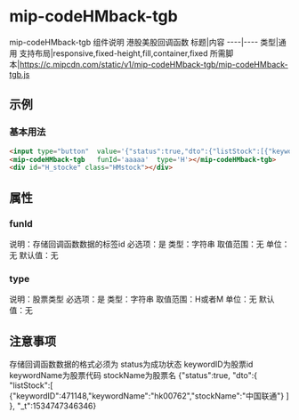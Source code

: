 # mip-codeHMback-tgb

mip-codeHMback-tgb 组件说明
港股美股回调函数
标题|内容
----|----
类型|通用
支持布局|responsive,fixed-height,fill,container,fixed
所需脚本|https://c.mipcdn.com/static/v1/mip-codeHMback-tgb/mip-codeHMback-tgb.js

## 示例

### 基本用法
```html
<input type="button"  value='{"status":true,"dto":{"listStock":[{"keywordID":471148,"keywordName":"hk00762","stockName":"中国联通"}]},"_t":1534747346346}'   id='aaaaa'   />
<mip-codeHMback-tgb   funId='aaaaa'  type='H'></mip-codeHMback-tgb>
<div id="H_stocke" class="HMstock"></div>
```

## 属性

### funId
说明：存储回调函数数据的标签id
必选项：是
类型：字符串
取值范围：无
单位：无
默认值：无
### type
说明：股票类型
必选项：是
类型：字符串
取值范围：H或者M
单位：无
默认值：无

## 注意事项
存储回调函数数据的格式必须为
status为成功状态
keywordID为股票id
keywordName为股票代码
stockName为股票名
{"status":true,
"dto":{
"listStock":[
{"keywordID":471148,"keywordName":"hk00762","stockName":"中国联通"}
]
},
"_t":1534747346346}

